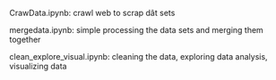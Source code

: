 CrawData.ipynb: crawl web to scrap dât sets

mergedata.ipynb: simple processing the data sets and merging them together

clean_explore_visual.ipynb: cleaning the data, exploring data analysis, visualizing data
